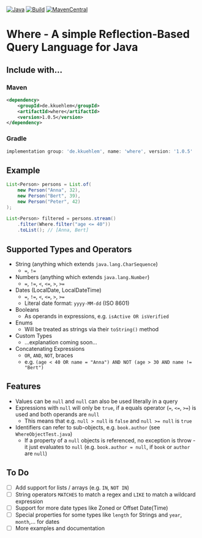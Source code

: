 [![Java](https://img.shields.io/badge/Java-%23ED8B00.svg?logo=openjdk&logoColor=white)](#)
[![Build](https://github.com/KKuehlem/Where/actions/workflows/maven.yml/badge.svg)](#)
[![MavenCentral](https://img.shields.io/maven-central/v/de.kkuehlem/where)](https://central.sonatype.com/artifact/de.kkuehlem/where)

# Where - A simple Reflection-Based Query Language for Java

## Include with...

### Maven
```xml
<dependency>
    <groupId>de.kkuehlem</groupId>
    <artifactId>where</artifactId>
    <version>1.0.5</version>
</dependency>
```

### Gradle
```groovy
implementation group: 'de.kkuehlem', name: 'where', version: '1.0.5'
```

## Example
```java
List<Person> persons = List.of(
    new Person("Anna", 32),
    new Person("Bert", 39),
    new Person("Peter", 42)
);
        
List<Person> filtered = persons.stream()
    .filter(Where.filter("age <= 40"))
    .toList(); // [Anna, Bert]
```

## Supported Types and Operators
* String (anything which extends `java.lang.CharSequence`)
    * `=`, `!=`
* Numbers (anything which extends `java.lang.Number`)
    * `=`, `!=`, `<`, `<=`, `>`, `>=`
* Dates (LocalDate, LocalDateTime)
    * `=`, `!=`, `<`, `<=`, `>`, `>=`
    * Literal date format: `yyyy-MM-dd` (ISO 8601)
* Booleans
    * As operands in expressions, e.g. `isActive OR isVerified`
* Enums
    * Will be treated as strings via their `toString()` method
* Custom Types
    * ...explanation coming soon...
* Concatenating Expressions
    * `OR`, `AND`, `NOT`, braces
    * e.g. `(age < 40 OR name = "Anna") AND NOT (age > 30 AND name != "Bert")`

## Features
* Values can be `null` and `null` can also be used literally in a query
* Expressions with `null` will only be `true`, if a equals operator (`=`, `<=`, `>=`) is used and both operands are `null`
    * This means that e.g. `null > null` is `false` and `null >= null` is `true`
* Identifiers can refer to sub-objects, e.g. `book.author` (see `WhereObjectTest.java`)
    * If a property of a `null` objects is referenced, no exception is throw - it just evaluates to `null` (e.g. `book.author = null`, if `book` or `author` are `null`)

## To Do
- [ ] Add support for lists / arrays (e.g. `IN`, `NOT IN`)
- [ ] String operators `MATCHES` to match a regex and `LIKE` to match a wildcard expression
- [ ] Support for more date types like Zoned or Offset Date(Time)
- [ ] Special properties for some types like `length` for Strings and `year`, `month`,... for dates
- [ ] More examples and documentation